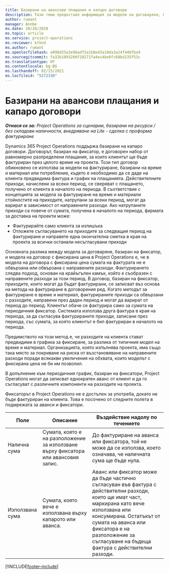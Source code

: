```yaml
---
title: Базирани на авансови плащания и капаро договори
description: Тази тема предоставя информация за модели на договаряне, базирани на капаро, и аванси в Project Operations.
author: rumant
manager: Annbe
ms.date: 10/20/2020
ms.topic: article
ms.service: project-operations
ms.reviewer: kfend
ms.author: rumant
ms.openlocfilehash: e098d25a3e96adf2a1b8e43a19da3a14f446fba9
ms.sourcegitcommit: fa32b1893286f20271fa4ec4be8fc68bd135f53c
ms.translationtype: HT
ms.contentlocale: bg-BG
ms.lasthandoff: 02/15/2021
ms.locfileid: "5272330"
---
```

# <a name="advances-and-retainer-based-contracts"></a>Базирани на авансови плащания и капаро договори


_**Отнася се за:** Project Operations за сценарии, базирани на ресурси / без складови наличности, внедряване на Lite - сделка с проформа фактуриране_

Dynamics 365 Project Operations поддържа базирани на капаро договори. Договорът, базиран на фиксатор, е договорен набор от равномерно разпределени плащания, за които клиентът ще бъде фактуриран през цялото време на проекта. Този тип договор обикновено се използва за модели на фактуриране, базирани на време и материал или потребление, където е необходимо да се даде на клиента предвидима фактура и график на плащанията. Действителните приходи, начислени за всеки период, се сверяват с плащането, получено от клиента в началото на периода. В съответствие с концепцията за модела за фактуриране на време и материали стойностите на приходите, натрупани за всеки период, могат да варират в зависимост от направените разходи. Ако натрупаните приходи са повече от сумата, получена в началото на периода, фирмата за доставка на проекти може:

- Фактурирайте само клиента за излишъка 
- Отложете съгласуването на приходите за следващия период на фактуриране и направете една окончателна сметка в края на проекта за всички останали несъгласувани приходи

Основната разлика между модела за договаряне, базиран на фиксатор, и модела на договор с фиксирана цена в Project Operations е, че в модела на договора с фиксирана цена сумата на фактурата не е обвързана или обвързана с направените разходи. Фактурирането следва подход, основан на крайъгълен камък, който е съобразен с направените разходи за този период. В договор, базиран на фиксатор, приходите, които могат да бъдат фактурирани, се записват въз основа на метода на фактуриране в договорения ред. Когато методът за фактуриране е време и материал, фактурираните приходи са обвързани с разходите, направени през даден период и могат да варират от период до период. Клиентът обаче се фактурира само за сумата на периодичния фиксатор. Системата използва друга фактура в края на периода, за да съгласува фактурираните приходи, записани през периода, със сумата, за която клиентът е бил фактуриран в началото на периода.

Предимството на този метод е, че разходите на клиента стават предвидими в графика за фиксиране, за разлика от типичния модел на време и материал. Организацията, която изпълнява проекта, има също така място за покриване на риска от възстановяване на направените разходи поради всякакви увеличения на обхвата, които моделът с фиксирана цена не би им позволил.

В допълнение към периодичния график, базиран на фиксатори, Project Operations могат да записват еднократен аванс от клиент и да го съгласуват с различните компоненти на разходите на проекта.

Фиксаторът в Project Operations не е достъпен за употреба, докато не бъде фактуриран на клиента. Това е посочено от следните полета в подмрежата за аванси и фиксатори.

| Поле | Описание | Въздействие надолу по течението |
| --- | --- | --- |
| Налична сума | Сумата, която е на разположение за използване върху фиксатора или авансовия запис. | До фактуриране на аванса или фиксатора, той не може да се използва, което означава, че наличната сума ще бъде нула. |
| Използвана сума | Сумата, която вече е използвана върху капарото или аванса. | Аванс или фиксатор може да бъде частично съгласуван във фактура с действителни разходи, които ще имат част, маркирана като вече използвана или консумирана. Остатъкът от сумата на аванса или фиксатора е на разположение за съгласуване на бъдеща фактура с действителни разходи. |


[!INCLUDE[footer-include](../../includes/footer-banner.md)]